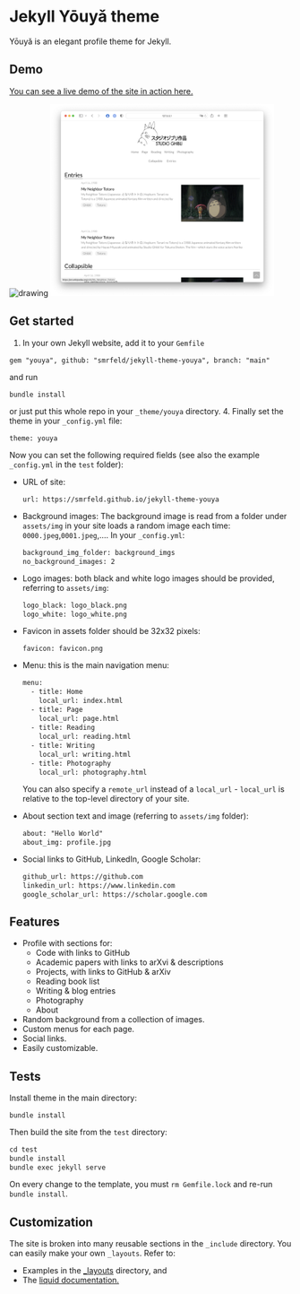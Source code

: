 # Jekyll Yōuyǎ theme

Yōuyǎ is an elegant profile theme for Jekyll.

## Demo

[You can see a live demo of the site in action here.](https://smrfeld.github.io/jekyll-theme-youya)

<img src="test/figures_readme/home.png" alt="drawing" width="400"/>

<img src="test/figures_readme/page.png" alt="drawing" width="400"/>

## Get started

1. In your own Jekyll website, add it to your `Gemfile`
  ```
  gem "youya", github: "smrfeld/jekyll-theme-youya", branch: "main"
  ```
  and run
  ```
  bundle install
  ```
  or just put this whole repo in your `_theme/youya` directory.
4. Finally set the theme in your `_config.yml` file:
  ```
  theme: youya
  ```
  
Now you can set the following required fields (see also the example `_config.yml` in the `test` folder):

* URL of site:
    ```
    url: https://smrfeld.github.io/jekyll-theme-youya
    ```

* Background images: The background image is read from a folder under `assets/img` in your site loads a random image each time: `0000.jpeg`,`0001.jpeg`,.... In your `_config.yml`:
    ```
    background_img_folder: background_imgs
    no_background_images: 2
    ```

* Logo images: both black and white logo images should be provided, referring to `assets/img`:
    ```
    logo_black: logo_black.png
    logo_white: logo_white.png
    ```

* Favicon in assets folder should be 32x32 pixels:
    ```
    favicon: favicon.png
    ```

* Menu: this is the main navigation menu:
    ```
    menu:
      - title: Home
        local_url: index.html
      - title: Page
        local_url: page.html
      - title: Reading
        local_url: reading.html
      - title: Writing
        local_url: writing.html
      - title: Photography
        local_url: photography.html
    ```
    You can also specify a `remote_url` instead of a `local_url` - `local_url` is relative to the top-level directory of your site.

* About section text and image (referring to `assets/img` folder):
    ```
    about: "Hello World"
    about_img: profile.jpg
    ```

* Social links to GitHub, LinkedIn, Google Scholar:
    ```
    github_url: https://github.com
    linkedin_url: https://www.linkedin.com
    google_scholar_url: https://scholar.google.com
    ```

## Features

* Profile with sections for:
    * Code with links to GitHub
    * Academic papers with links to arXvi & descriptions
    * Projects, with links to GitHub & arXiv
    * Reading book list
    * Writing & blog entries
    * Photography
    * About
* Random background from a collection of images.
* Custom menus for each page.
* Social links.
* Easily customizable.

## Tests

Install theme in the main directory:
```
bundle install
```
Then build the site from the `test` directory:
```
cd test
bundle install
bundle exec jekyll serve
```

On every change to the template, you must `rm Gemfile.lock` and re-run `bundle install`.

## Customization

The site is broken into many reusable sections in the `_include` directory. You can easily make your own `_layouts`. Refer to:

* Examples in the [_layouts](_layouts/) directory, and 
* The [liquid documentation.](https://shopify.github.io/liquid/tags/iteration/)